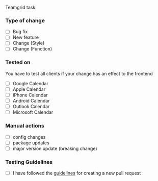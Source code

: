 Teamgrid task: []()

### Type of change
<!--- What type of change does your code introduce? Put an `x` in all the boxes that apply: -->
- [ ] Bug fix
- [ ] New feature
- [ ] Change (Style)
- [ ] Change (Function)

### Tested on
You have to test all clients if your change has an effect to the frontend
<!--- Which clients have you tested on? Put an `x` in all the boxes that apply: -->
- [ ] Google Calendar
- [ ] Apple Calendar
- [ ] iPhone Calendar
- [ ] Android Calendar
- [ ] Outlook Calendar
- [ ] Microsoft Calendar

### Manual actions 
<!--- Which manual actions are required? Delete those boxes that do not apply: -->
- [ ] config changes
- [ ] package updates
- [ ] major version update (breaking change)

### Testing Guidelines
- [ ] I have followed the [guidelines](https://github.com/onvardgmbh/docs/blob/master/HowTo/TestLikeAPro.md) for creating a new pull request 
